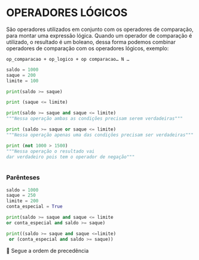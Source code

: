 # OPERADORES LÓGICOS

São operadores utilizados em conjunto com os operadores de comparação, para montar uma expressão lógica. Quando um operador de comparação é utilizado, o resultado é um boleano, dessa forma podemos combinar operadores de comparação com os operadores lógicos, exemplo:

`op_comparacao + op_logico + op comparacao… N …`

```python
saldo = 1000
saque = 200
limite = 100

print(saldo >= saque)

print (saque <= limite)

print(saldo >= saque and saque <= limite)
"""Nessa operação ambas as condições precisam serem verdadeiras"""

print (saldo >= saque or saque <= limite)
"""Nessa operação apenas uma das condições precisam ser verdadeiras"""

print (not 1000 > 1500)
"""Nessa operação o resultado vai
dar verdadeiro pois tem o operador de negação"""
 
```

### Parênteses

```python
saldo = 1000
saque = 250
limite = 200
conta_especial = True

print(saldo >= saque and saque <= limite 
or conta_especial and saldo >= saque)

print((saldo >= saque and saque <=limite)
 or (conta_especial and saldo >= saque))

```

<aside>
🚨 Segue a ordem de precedência

</aside>
